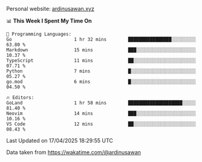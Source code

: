 Personal website: [ardinusawan.xyz](https://ardinusawan.xyz)

<!--START_SECTION:waka-->
📊 **This Week I Spent My Time On** 

```text
💬 Programming Languages: 
Go                       1 hr 32 mins        ████████████████░░░░░░░░░   63.80 % 
Markdown                 15 mins             ███░░░░░░░░░░░░░░░░░░░░░░   10.37 % 
TypeScript               11 mins             ██░░░░░░░░░░░░░░░░░░░░░░░   07.71 % 
Python                   7 mins              █░░░░░░░░░░░░░░░░░░░░░░░░   05.27 % 
go.mod                   6 mins              █░░░░░░░░░░░░░░░░░░░░░░░░   04.50 % 

🔥 Editors: 
GoLand                   1 hr 58 mins        ████████████████████░░░░░   81.40 % 
Neovim                   14 mins             ███░░░░░░░░░░░░░░░░░░░░░░   10.16 % 
VS Code                  12 mins             ██░░░░░░░░░░░░░░░░░░░░░░░   08.43 % 
```


 Last Updated on 17/04/2025 18:29:55 UTC
<!--END_SECTION:waka-->
Data taken from https://wakatime.com/@ardinusawan
